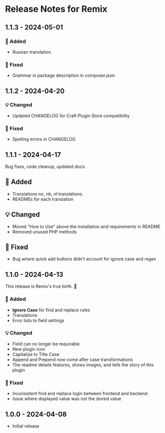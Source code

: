 # Release Notes for Remix

## 1.1.3 - 2024-05-01

### 🚀 Added
 - Russian translation

### 🔧 Fixed
 - Grammar in package description in composer.json

## 1.1.2 - 2024-04-20

### 💡  Changed
 - Updated CHANGELOG for Craft Plugin Store compatibility

### 🔧 Fixed
 - Spelling errors in CHANGELOG

## 1.1.1 - 2024-04-17
Bug fixes, code cleanup, updated docs.

## 🚀  Added
 - Translations no, nb, nl translations.
 - READMEs for each translation

## 💡  Changed
 - Moved "How to Use" above the installation and requirements in README
 - Removed unused PHP methods

## 🔧 Fixed
 - Bug where quick add buttons didn't account for ignore case and regex

## 1.1.0 - 2024-04-13
This release is Remix's true birth. 👶 

### 🚀  Added
- **Ignore Case** for find and replace rules
- Translations
- Error lists to field settings

### 💡  Changed
 - Field can no longer be requirable
 - New plugin icon
 - Capitalize to Title Case
 - Append and Prepend now come after case transformations
 - The readme details features, shows images, and tells the story of this plugin

### 🔧 Fixed
 - Inconsistent find and replace login between frontend and backend
 - Issue where displayed value was not the stored value

## 1.0.0 - 2024-04-08
- Initial release
